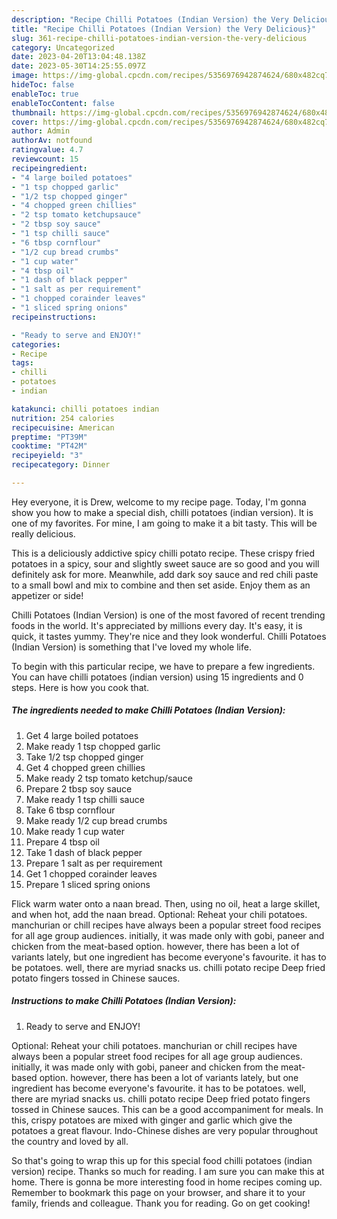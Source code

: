 ```yaml
---
description: "Recipe Chilli Potatoes (Indian Version) the Very Delicious}"
title: "Recipe Chilli Potatoes (Indian Version) the Very Delicious}"
slug: 361-recipe-chilli-potatoes-indian-version-the-very-delicious
category: Uncategorized
date: 2023-04-20T13:04:48.138Z
date: 2023-05-30T14:25:55.097Z
image: https://img-global.cpcdn.com/recipes/5356976942874624/680x482cq70/chilli-potatoes-indian-version-recipe-main-photo.jpg
hideToc: false
enableToc: true
enableTocContent: false
thumbnail: https://img-global.cpcdn.com/recipes/5356976942874624/680x482cq70/chilli-potatoes-indian-version-recipe-main-photo.jpg
cover: https://img-global.cpcdn.com/recipes/5356976942874624/680x482cq70/chilli-potatoes-indian-version-recipe-main-photo.jpg
author: Admin
authorAv: notfound
ratingvalue: 4.7
reviewcount: 15
recipeingredient:
- "4 large boiled potatoes"
- "1 tsp chopped garlic"
- "1/2 tsp chopped ginger"
- "4 chopped green chillies"
- "2 tsp tomato ketchupsauce"
- "2 tbsp soy sauce"
- "1 tsp chilli sauce"
- "6 tbsp cornflour"
- "1/2 cup bread crumbs"
- "1 cup water"
- "4 tbsp oil"
- "1 dash of black pepper"
- "1 salt as per requirement"
- "1 chopped corainder leaves"
- "1 sliced spring onions"
recipeinstructions:

- "Ready to serve and ENJOY!"
categories:
- Recipe
tags:
- chilli
- potatoes
- indian

katakunci: chilli potatoes indian 
nutrition: 254 calories
recipecuisine: American
preptime: "PT39M"
cooktime: "PT42M"
recipeyield: "3"
recipecategory: Dinner

---
```



Hey everyone, it is Drew, welcome to my recipe page. Today, I'm gonna show you how to make a special dish, chilli potatoes (indian version). It is one of my favorites. For mine, I am going to make it a bit tasty. This will be really delicious.

This is a deliciously addictive spicy chilli potato recipe. These crispy fried potatoes in a spicy, sour and slightly sweet sauce are so good and you will definitely ask for more. Meanwhile, add dark soy sauce and red chili paste to a small bowl and mix to combine and then set aside. Enjoy them as an appetizer or side!

Chilli Potatoes (Indian Version) is one of the most favored of recent trending foods in the world. It's appreciated by millions every day. It's easy, it is quick, it tastes yummy. They're nice and they look wonderful. Chilli Potatoes (Indian Version) is something that I've loved my whole life.


To begin with this particular recipe, we have to prepare a few ingredients. You can have chilli potatoes (indian version) using 15 ingredients and 0 steps. Here is how you cook that.

<!--inarticleads1-->

##### The ingredients needed to make Chilli Potatoes (Indian Version):

1. Get 4 large boiled potatoes
1. Make ready 1 tsp chopped garlic
1. Take 1/2 tsp chopped ginger
1. Get 4 chopped green chillies
1. Make ready 2 tsp tomato ketchup/sauce
1. Prepare 2 tbsp soy sauce
1. Make ready 1 tsp chilli sauce
1. Take 6 tbsp cornflour
1. Make ready 1/2 cup bread crumbs
1. Make ready 1 cup water
1. Prepare 4 tbsp oil
1. Take 1 dash of black pepper
1. Prepare 1 salt as per requirement
1. Get 1 chopped corainder leaves
1. Prepare 1 sliced spring onions


Flick warm water onto a naan bread. Then, using no oil, heat a large skillet, and when hot, add the naan bread. Optional: Reheat your chili potatoes. manchurian or chill recipes have always been a popular street food recipes for all age group audiences. initially, it was made only with gobi, paneer and chicken from the meat-based option. however, there has been a lot of variants lately, but one ingredient has become everyone&#39;s favourite. it has to be potatoes. well, there are myriad snacks us. chilli potato recipe Deep fried potato fingers tossed in Chinese sauces. 

<!--inarticleads2-->

##### Instructions to make Chilli Potatoes (Indian Version):


1. Ready to serve and ENJOY!

Optional: Reheat your chili potatoes. manchurian or chill recipes have always been a popular street food recipes for all age group audiences. initially, it was made only with gobi, paneer and chicken from the meat-based option. however, there has been a lot of variants lately, but one ingredient has become everyone&#39;s favourite. it has to be potatoes. well, there are myriad snacks us. chilli potato recipe Deep fried potato fingers tossed in Chinese sauces. This can be a good accompaniment for meals. In this, crispy potatoes are mixed with ginger and garlic which give the potatoes a great flavour. Indo-Chinese dishes are very popular throughout the country and loved by all. 

So that's going to wrap this up for this special food chilli potatoes (indian version) recipe. Thanks so much for reading. I am sure you can make this at home. There is gonna be more interesting food in home recipes coming up. Remember to bookmark this page on your browser, and share it to your family, friends and colleague. Thank you for reading. Go on get cooking!
